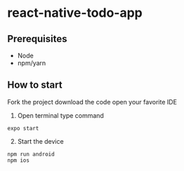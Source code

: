 # react-native-todo-app

## Prerequisites
- Node
- npm/yarn

## How to start
Fork the project download the code open your favorite IDE

1. Open terminal type command

``` 
expo start
```

2. Start the device

```
npm run android
npm ios
```

